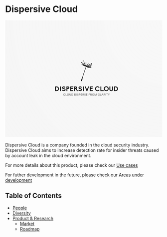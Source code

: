 # Dispersive Cloud

![Team Logo](./logo.png)

Dispersive Cloud is a company founded in the cloud security industry. Dispersive Cloud aims to increase detection rate for insider threats caused by account leak in the cloud environment.

For more details about this product, please check our [Use cases](./use_cases.md)

For futher development in the future, please check our [Areas under development](./under_development_areas.md)

Table of Contents
---

- [People](./team/)
- [Diversity](./team/diversity.md)
- [Product & Research](./product_research/)
    - [Market](./product_research/market.md)
    - [Roadmap](./product_research/roadmap.md)
